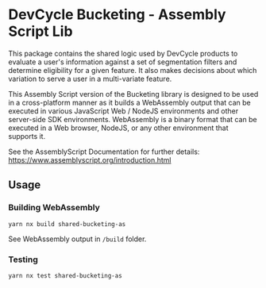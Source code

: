 # DevCycle Bucketing - Assembly Script Lib

This package contains the shared logic used by DevCycle products to evaluate a user's information
against a set of segmentation filters and determine eligibility for a given feature. It also makes decisions about
which variation to serve a user in a multi-variate feature.

This Assembly Script version of the Bucketing library is designed to be used in a cross-platform manner as it
builds a WebAssembly output that can be executed in various JavaScript Web / NodeJS environments and other
server-side SDK environments. WebAssembly is a binary format that can be executed in a 
Web browser, NodeJS, or any other environment that supports it.

See the AssemblyScript Documentation for further details: https://www.assemblyscript.org/introduction.html


## Usage

### Building WebAssembly

```yarn nx build shared-bucketing-as```

See WebAssembly output in `/build` folder.

### Testing

```yarn nx test shared-bucketing-as```
